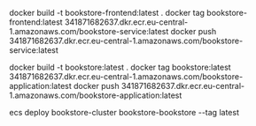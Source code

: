 docker build -t bookstore-frontend:latest .
docker tag bookstore-frontend:latest 341871682637.dkr.ecr.eu-central-1.amazonaws.com/bookstore-service:latest
docker push 341871682637.dkr.ecr.eu-central-1.amazonaws.com/bookstore-service:latest

docker build -t bookstore:latest .
docker tag bookstore:latest 341871682637.dkr.ecr.eu-central-1.amazonaws.com/bookstore-application:latest
docker push 341871682637.dkr.ecr.eu-central-1.amazonaws.com/bookstore-application:latest

ecs deploy bookstore-cluster bookstore-bookstore --tag latest